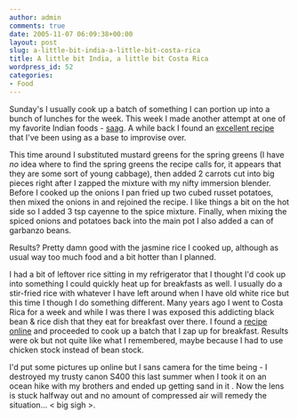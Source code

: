 ```yaml
---
author: admin
comments: true
date: 2005-11-07 06:09:38+00:00
layout: post
slug: a-little-bit-india-a-little-bit-costa-rica
title: A little bit India, a little bit Costa Rica
wordpress_id: 52
categories:
- Food
---
```


Sunday's I usually cook up a batch of something I can portion up into a bunch of lunches for the week. This week I made another attempt at one of my favorite Indian foods - [saag](http://en.wikipedia.org/wiki/Saag). A while back I found an [excellent recipe](http://www.route79.com/food/saag.htm) that I've been using as a base to improvise over.  

This time around I substituted mustard greens for the spring greens (I have *no* idea where to find the spring greens the recipe calls for, it appears that they are some sort of young cabbage), then added 2 carrots cut into big pieces right after I zapped the mixture with my nifty immersion blender. Before I cooked up the onions I pan fried up two cubed russet potatoes, then mixed the onions in and rejoined the recipe. I like things a bit on the hot side so I added 3 tsp cayenne to the spice mixture. Finally, when mixing the spiced onions and potatoes back into the main pot I also added a can of garbanzo beans.  

Results? Pretty damn good with the jasmine rice I cooked up, although as usual way too much food and a bit hotter than I planned.  

I had a bit of leftover rice sitting in my refrigerator that I thought I'd cook up into something I could quickly heat up for breakfasts as well. I usually do a stir-fried rice with whatever I have left around when I have old white rice but this time I though I do something different. Many years ago I went to Costa Rica for a week and while I was there I was exposed this addicting black bean & rice dish that they eat for breakfast over there. I found a [recipe online](http://www.recipezaar.com/96152) and proceeded to cook up a batch that I zap up for breakfast. Results were ok but not quite like what I remembered, maybe because I had to use chicken stock instead of bean stock.  

I'd put some pictures up online but I sans camera for the time being - I destroyed my trusty canon S400 this last summer when I took it on an ocean hike with my brothers and ended up getting sand in it . Now the lens is stuck halfway out and no amount of compressed air will remedy the situation... < big sigh >.
